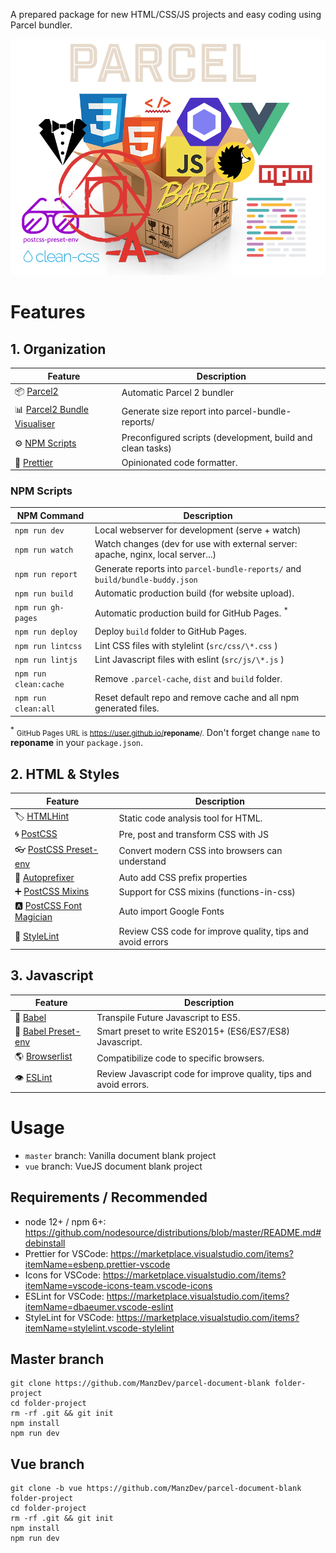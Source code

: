 A prepared package for new HTML/CSS/JS projects and easy coding using Parcel bundler.

![parcel-document-blank starter-kit](src/assets/parcel-document-blank.png)

# Features

## 1. Organization

| Feature                           | Description                                                |
| --------------------------------- | ---------------------------------------------------------- |
| 📦 [Parcel2][1]                   | Automatic Parcel 2 bundler                                 |
| 📊 [Parcel2 Bundle Visualiser][16]| Generate size report into parcel-bundle-reports/           |
| ⚙️ [NPM Scripts][2]               | Preconfigured scripts (development, build and clean tasks) |
| 🦋 [Prettier][14]                 | Opinionated code formatter.                                |

[1]: https://v2.parceljs.org/
[2]: https://docs.npmjs.com/misc/scripts
[14]: https://prettier.io/
[16]: https://v2.parceljs.org/features/production/

### NPM Scripts

| NPM Command              | Description                                                                           |
| ------------------------ | ------------------------------------------------------------------------------------- |
| `npm run dev`            | Local webserver for development (serve + watch)                                       |
| `npm run watch`          | Watch changes (dev for use with external server: apache, nginx, local server...)      |
| `npm run report`         | Generate reports into `parcel-bundle-reports/` and `build/bundle-buddy.json`          |
| `npm run build`          | Automatic production build (for website upload).                                      |
| `npm run gh-pages`       | Automatic production build for GitHub Pages. <sup>\*</sup>                            |
| `npm run deploy`         | Deploy `build` folder to GitHub Pages.                                                |
| `npm run lintcss`        | Lint CSS files with stylelint (`src/css/\*.css` )                                     |
| `npm run lintjs`         | Lint Javascript files with eslint (`src/js/\*.js` )                                   |
| `npm run clean:cache`    | Remove `.parcel-cache`, `dist` and `build` folder.                                    |
| `npm run clean:all`      | Reset default repo and remove cache and all npm generated files.                      |

<sup>\*</sup> <small>GitHub Pages URL is https://user.github.io/<strong>reponame</strong>/.</small> Don't forget change `name` to **reponame** in your `package.json`.</small><br>

## 2. HTML & Styles

| Feature                       | Description                                                |
| ----------------------------- | ---------------------------------------------------------- |
| 🏷️ [HTMLHint][15]             | Static code analysis tool for HTML.                        |
| 🌀 [PostCSS][3]               | Pre, post and transform CSS with JS                        |
| 👓 [PostCSS Preset-env][4]    | Convert modern CSS into browsers can understand            |
| 🍂 [Autoprefixer][5]          | Auto add CSS prefix properties                             |
| ➕ [PostCSS Mixins][6]        | Support for CSS mixins (functions-in-css)                  |
| 🅰️ [PostCSS Font Magician][7] | Auto import Google Fonts                                   |
| 🤵 [StyleLint][9]             | Review CSS code for improve quality, tips and avoid errors |

[3]: https://postcss.org/
[4]: https://preset-env.cssdb.org/features
[5]: https://autoprefixer.github.io/
[6]: https://github.com/postcss/postcss-mixins
[7]: https://github.com/jonathantneal/postcss-font-magician
[9]: https://stylelint.io/
[15]: https://htmlhint.com/

## 3. Javascript

| Feature                   | Description                                                        |
| ------------------------- | ------------------------------------------------------------------ |
| 💼 [Babel][10]            | Transpile Future Javascript to ES5.                                |
| 🎁 [Babel Preset-env][11] | Smart preset to write ES2015+ (ES6/ES7/ES8) Javascript.            |
| 🌎 [Browserlist][12]      | Compatibilize code to specific browsers.                           |
| 👁️ [ESLint][13]           | Review Javascript code for improve quality, tips and avoid errors. |

[10]: https://babeljs.io/
[11]: https://babeljs.io/docs/en/babel-preset-env
[12]: https://browserl.ist/
[13]: https://eslint.org/

# Usage

- `master` branch: Vanilla document blank project
- `vue` branch: VueJS document blank project

## Requirements / Recommended

- node 12+ / npm 6+: https://github.com/nodesource/distributions/blob/master/README.md#debinstall
- Prettier for VSCode: https://marketplace.visualstudio.com/items?itemName=esbenp.prettier-vscode
- Icons for VSCode: https://marketplace.visualstudio.com/items?itemName=vscode-icons-team.vscode-icons
- ESLint for VSCode: https://marketplace.visualstudio.com/items?itemName=dbaeumer.vscode-eslint
- StyleLint for VSCode: https://marketplace.visualstudio.com/items?itemName=stylelint.vscode-stylelint

## Master branch

```
git clone https://github.com/ManzDev/parcel-document-blank folder-project
cd folder-project
rm -rf .git && git init
npm install
npm run dev
```

## Vue branch

```
git clone -b vue https://github.com/ManzDev/parcel-document-blank folder-project
cd folder-project
rm -rf .git && git init
npm install
npm run dev
```
